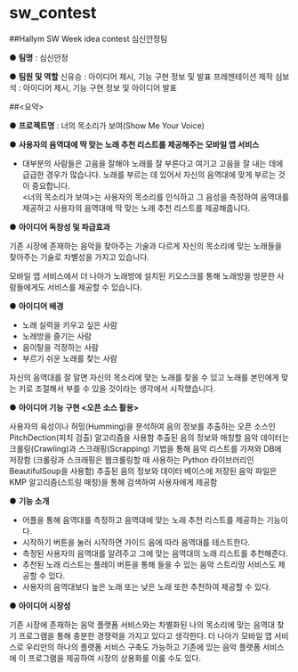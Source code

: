 # sw_contest
##Hallym SW Week idea contest 심신안정팀


● **팀명** : 심신안정

● **팀원 및 역할**
   신유승 : 아이디어 제시, 기능 구현 정보 및 발표 프레젠테이션 제작 
   심보석 : 아이디어 제시, 기능 구현 정보 및 아이디어 발표
 

##<요약>

● **프로젝트명** : 너의 목소리가 보여(Show Me Your Voice)

● **사용자의 음역대에 딱 맞는 노래 추천 리스트를 제공해주는 모바일 앱 서비스**

   - 대부분의 사람들은 고음을 잘해야 노래를 잘 부른다고 여기고 고음을 잘 내는 데에 급급한 경우가 많습니다.
     노래를 부르는 데 있어서 자신의 음역대에 맞게 부르는 것이 중요합니다.\
     <너의 목소리가 보여>는 사용자의 목소리를 인식하고 그 음성을 측정하여 음역대를 제공하고 사용자의 음역대에
     딱 맞는 노래 추천 리스트를 제공해줍니다.
     
     
● **아이디어 독창성 및 파급효과**

  기존 시장에 존재하는 음악을 찾아주는 기술과 다르게 자신의 목소리에 맞는 노래들을 찾아주는 기술로
  차별성을 가지고 있습니다.
  
  모바일 앱 서비스에서 더 나아가 노래방에 설치된 키오스크를 통해 노래방을 방문한 사람들에게도 서비스를
  제공할 수 있습니다.
  
  
  
● **아이디어 배경**

- 노래 실력을 키우고 싶은 사람
- 노래방을 즐기는 사람
- 음이탈을 걱정하는 사람
- 부르기 쉬운 노래를 찾는 사람

자신의 음역대를 잘 알면 자신의 목소리에 맞는 노래를 찾을 수 있고 노래를 본인에게 맞는 키로 조절해서 부를 수 
있을 것이라는 생각에서 시작했습니다.



● **아이디어 기능 구현 <오픈 소스 활용>**

사용자의 육성이나 허밍(Humming)을 분석하여 음의 정보를 추출하는 오픈 소스인 PitchDection(피치 검출) 알고리즘을 사용함
추출된 음의 정보와 매칭할 음악 데이터는 크롤링(Crawling)과 스크래핑(Scrapping) 기법을 통해 음악 리스트를 가져와 DB에 저장함 
(크롤링과 스크래핑은 웹크롤링할 때 사용하는 Python 라이브러리인 BeautifulSoup을 사용함)
추출된 음의 정보와 데이터 베이스에 저장된 음악 파일은 KMP 알고리즘(스트링 매칭)을 통해 검색하여 사용자에게 제공함


● **기능 소개**

  - 어플을 통해 음역대를 측정하고 음역대에 맞는 노래 추천 리스트를 제공하는 기능이다.
  - 시작하기 버튼을 눌러 시작하면 가이드 음에 따라 음역대를 테스트한다.
  - 측정된 사용자의 음역대를 알려주고 그에 맞는 음역대의 노래 리스트를 추천해준다.
  - 추천된 노래 리스트는 플레이 버튼을 통해 들을 수 있는 음악 스트리밍 서비스도 제공할 수 있다.
  - 사용자의 음역대보다 높은 노래 또는 낮은 노래 또한 추천하여 제공할 수 있다.



● **아이디어 시장성**

기존 시장에 존재하는 음악 플랫폼 서비스와는 차별화된 나의 목소리에 맞는 음역대 찾기 프로그램을 통해 충분한 경쟁력을 가지고 있다고 생각한다. 더 나아가 모바일 앱 서비스로 우리만의 하나의 플랫폼 서비스 구축도 가능하고 기존에 있는 음악 플랫폼 서비스에 이 프로그램을 제공하여 시장의 상용화를 이룰 수도 있다.




  
